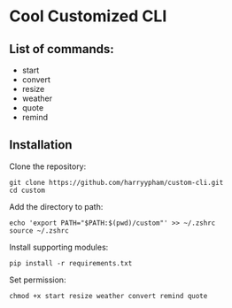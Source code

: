 # Cool Customized CLI
## List of commands:
- start
- convert
- resize
- weather
- quote
- remind

## Installation
Clone the repository:
```{bash}
git clone https://github.com/harryypham/custom-cli.git
cd custom
```

Add the directory to path:
```{bash}
echo 'export PATH="$PATH:$(pwd)/custom"' >> ~/.zshrc
source ~/.zshrc
```

Install supporting modules:
```{bash}
pip install -r requirements.txt
```

Set permission:
```{bash}
chmod +x start resize weather convert remind quote
```
